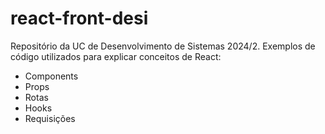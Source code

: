 # react-front-desi

Repositório da UC de Desenvolvimento de Sistemas 2024/2. Exemplos de código utilizados para explicar conceitos de React:

- Components
- Props
- Rotas
- Hooks
- Requisições
